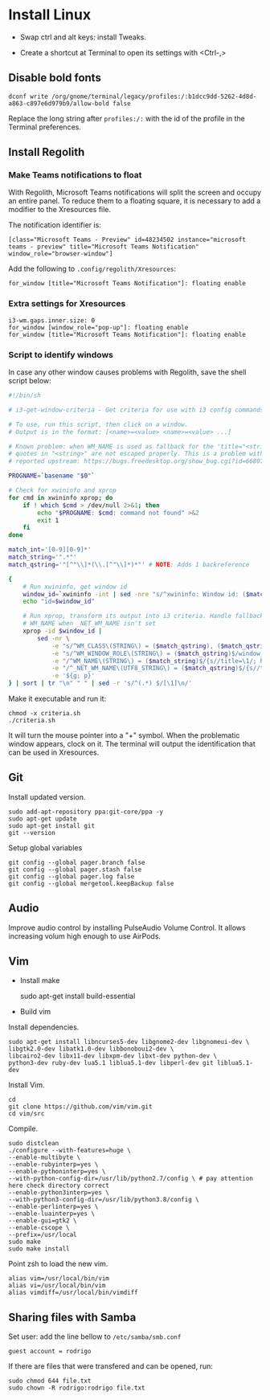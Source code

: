 # Install Linux

- Swap ctrl and alt keys: install Tweaks.

- Create a shortcut at Terminal to open its settings with <Ctrl-,>

## Disable bold fonts

```
dconf write /org/gnome/terminal/legacy/profiles:/:b1dcc9dd-5262-4d8d-a863-c897e6d979b9/allow-bold false
```

Replace the long string after `profiles:/:` with the id of the profile in the Terminal preferences.

## Install Regolith

### Make Teams notifications to float

With Regolith, Microsoft Teams notifications will split the screen and occupy an entire panel. To reduce them to a floating square, it is necessary to add a modifier to the Xresources file.

The notification identifier is:

```
[class="Microsoft Teams - Preview" id=48234502 instance="microsoft teams - preview" title="Microsoft Teams Notification" window_role="browser-window"]
```

Add the following to `.config/regolith/Xresources`:

```
for_window [title="Microsoft Teams Notification"]: floating enable
```

### Extra settings for Xresources

```
i3-wm.gaps.inner.size: 0
for_window [window_role="pop-up"]: floating enable
for_window [title="Microsoft Teams Notification"]: floating enable
```

### Script to identify windows

In case any other window causes problems with Regolith, save the shell script below:

```sh
#!/bin/sh

# i3-get-window-criteria - Get criteria for use with i3 config commands

# To use, run this script, then click on a window.
# Output is in the format: [<name>=<value> <name>=<value> ...]

# Known problem: when WM_NAME is used as fallback for the 'title="<string>"' criterion,
# quotes in "<string>" are not escaped properly. This is a problem with the output of `xprop`,
# reported upstream: https://bugs.freedesktop.org/show_bug.cgi?id=66807

PROGNAME=`basename "$0"`

# Check for xwininfo and xprop
for cmd in xwininfo xprop; do
    if ! which $cmd > /dev/null 2>&1; then
        echo "$PROGNAME: $cmd: command not found" >&2
        exit 1
    fi
done

match_int='[0-9][0-9]*'
match_string='".*"'
match_qstring='"[^"\\]*(\\.[^"\\]*)*"' # NOTE: Adds 1 backreference

{
    # Run xwininfo, get window id
    window_id=`xwininfo -int | sed -nre "s/^xwininfo: Window id: ($match_int) .*$/\1/p"`
    echo "id=$window_id"

    # Run xprop, transform its output into i3 criteria. Handle fallback to
    # WM_NAME when _NET_WM_NAME isn't set
    xprop -id $window_id |
        sed -nr \
            -e "s/^WM_CLASS\(STRING\) = ($match_qstring), ($match_qstring)$/instance=\1\nclass=\3/p" \
            -e "s/^WM_WINDOW_ROLE\(STRING\) = ($match_qstring)$/window_role=\1/p" \
            -e "/^WM_NAME\(STRING\) = ($match_string)$/{s//title=\1/; h}" \
            -e "/^_NET_WM_NAME\(UTF8_STRING\) = ($match_qstring)$/{s//title=\1/; h}" \
            -e '${g; p}'
} | sort | tr "\n" " " | sed -r 's/^(.*) $/[\1]\n/'
```

Make it executable and run it:

```
chmod -x criteria.sh
./criteria.sh
```

It will turn the mouse pointer into a "+" symbol. When the problematic window appears, clock on it. The terminal will output the identification that can be used in Xresources.

## Git

Install updated version.

```
sudo add-apt-repository ppa:git-core/ppa -y
sudo apt-get update
sudo apt-get install git
git --version
```

Setup global variables

```
git config --global pager.branch false
git config --global pager.stash false
git config --global pager.log false
git config --global mergetool.keepBackup false
```

## Audio

Improve audio control by installing PulseAudio Volume Control. It allows increasing volum high enough to use AirPods.

## Vim

- Install make

	sudo apt-get install build-essential

- Build vim

Install dependencies.

```
sudo apt-get install libncurses5-dev libgnome2-dev libgnomeui-dev \
libgtk2.0-dev libatk1.0-dev libbonoboui2-dev \
libcairo2-dev libx11-dev libxpm-dev libxt-dev python-dev \
python3-dev ruby-dev lua5.1 liblua5.1-dev libperl-dev git liblua5.1-dev
```

Install Vim.

```
cd
git clone https://github.com/vim/vim.git
cd vim/src
```

Compile.

```
sudo distclean
./configure --with-features=huge \
--enable-multibyte \
--enable-rubyinterp=yes \
--enable-pythoninterp=yes \
--with-python-config-dir=/usr/lib/python2.7/config \ # pay attention here check directory correct
--enable-python3interp=yes \
--with-python3-config-dir=/usr/lib/python3.8/config \
--enable-perlinterp=yes \
--enable-luainterp=yes \
--enable-gui=gtk2 \
--enable-cscope \
--prefix=/usr/local
sudo make
sudo make install
```

Point zsh to load the new vim.

```file:~/.zshrc
alias vim=/usr/local/bin/vim
alias vi=/usr/local/bin/vim
alias vimdiff=/usr/local/bin/vimdiff
```

## Sharing files with Samba

Set user: add the line bellow to `/etc/samba/smb.conf`

```
guest account = rodrigo
```

If there are files that were transfered and can be opened, run:

```
sudo chmod 644 file.txt
sudo chown -R rodrigo:rodrigo file.txt
```
